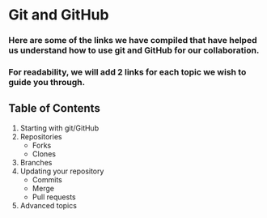 # Git and GitHub

### Here are some of the links we have compiled that have helped us understand how to use git and GitHub for our collaboration.
### For readability, we will add 2 links for each topic we wish to guide you through.

## Table of Contents
1) Starting with git/GitHub
2) Repositories
    - Forks
    - Clones
3) Branches
4) Updating your repository
    - Commits
    - Merge
    - Pull requests
5) Advanced topics

